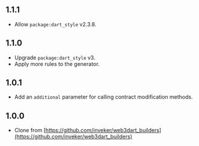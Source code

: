 ## 1.1.1

- Allow `package:dart_style` v2.3.8.

## 1.1.0

- Upgrade `package:dart_style` v3.
- Apply more rules to the generator.

## 1.0.1

- Add an `additional` parameter for calling contract modification methods.

## 1.0.0

- Clone from [https://github.com/inveker/web3dart_builders](https://github.com/inveker/web3dart_builders)

